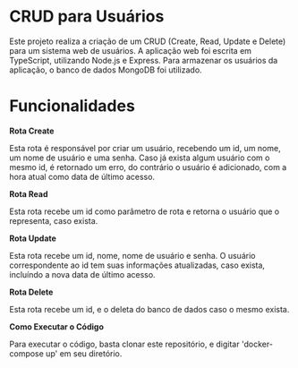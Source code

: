 # CRUD para Usuários

Este projeto realiza a criação de um CRUD (Create, Read, Update e Delete) para um sistema web de usuários.
A aplicação web foi escrita em TypeScript, utilizando Node.js e Express. 
Para armazenar os usuários da aplicação, o banco de dados MongoDB foi utilizado. 

# Funcionalidades

**Rota Create**

Esta rota é responsável por criar um usuário, recebendo um id, um nome, um nome de usuário e uma senha.
Caso já exista algum usuário com o mesmo id, é retornado um erro, do contrário o usuário é adicionado, com a hora atual como data de último acesso.

**Rota Read**

Esta rota recebe um id como parâmetro de rota e retorna o usuário que o representa, caso exista.

**Rota Update**

Esta rota recebe um id, nome, nome de usuário e senha. 
O usuário correspondente ao id tem suas informações atualizadas, caso exista, incluíndo a nova data de último acesso.

**Rota Delete**

Esta rota recebe um id, e o deleta do banco de dados caso o mesmo exista.

**Como Executar o Código**

Para executar o código, basta clonar este repositório, e digitar 'docker-compose up' em seu diretório.

